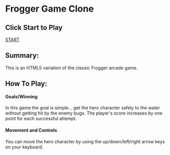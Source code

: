 Frogger Game Clone
==================

## Click Start to Play

[START](https://franciscusagnew.github.io/fend-frogger-game-clone/)

## Summary:
This is an HTML5 variation of the classic Frogger arcade game.

## How To Play:

#### Goals/Winning
In this game the goal is simple... get the hero character safely to the water without getting hit by the enemy bugs. The player's score increases by one point for each successful attempt.

#### Movement and Controls
You can move the hero character by using the up/down/left/right arrow keys on your keyboard.
